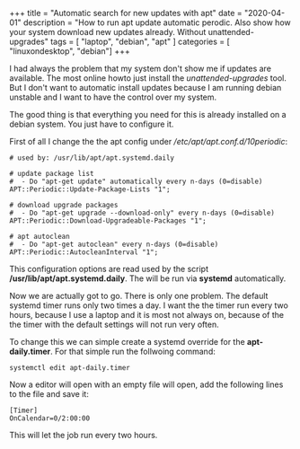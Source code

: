 +++
title = "Automatic search for new updates with apt"
date = "2020-04-01"
description = "How to run apt update automatic perodic. Also show how your system download new updates already. Without unattended-upgrades"
tags = [ "laptop", "debian", "apt" ]
categories = [ "linuxondesktop", "debian"]
+++

I had always the problem that my system don't show me if updates are available. The most online howto just install the *unattended-upgrades* tool. But I don't want to automatic install updates because I am running debian unstable and I want to have the control over my system. 

The good thing is that everything you need for this is already installed on a debian system. You just have to configure it. 

First of all I change the the apt config under */etc/apt/apt.conf.d/10periodic*:
```
# used by: /usr/lib/apt/apt.systemd.daily 

# update package list
#  - Do "apt-get update" automatically every n-days (0=disable)
APT::Periodic::Update-Package-Lists "1";

# download upgrade packages
#  - Do "apt-get upgrade --download-only" every n-days (0=disable)
APT::Periodic::Download-Upgradeable-Packages "1";

# apt autoclean
#  - Do "apt-get autoclean" every n-days (0=disable)
APT::Periodic::AutocleanInterval "1";
```
This configuration options are read used by the script **/usr/lib/apt/apt.systemd.daily**. The will be run via **systemd** automatically. 

Now we are actually got to go. There is only one problem. The default systemd timer runs only two times a day. 
I want the the timer run every two hours, because I use a laptop and it is most not always on, because of the the timer with the default settings will not run very often. 

To change this we can simple create a systemd override for the **apt-daily.timer**. For that simple run the follwoing command:
```
systemctl edit apt-daily.timer
```

Now a editor will open with an empty file will open, add the following lines to the file and save it:
```
[Timer]
OnCalendar=0/2:00:00
```
This will let the job run every two hours. 


